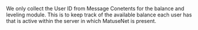 We only collect the User ID from Message Conetents for the balance and leveling module. This is to keep track of the available balance each user has that is active within the server in which MatuseNet is present.
